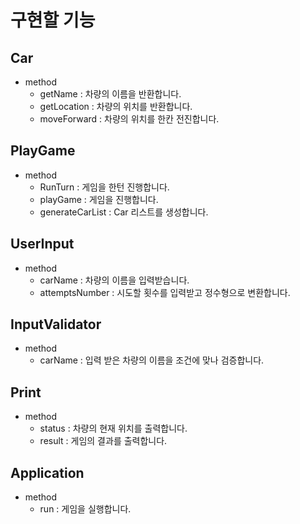 # 구현할 기능

## Car

- method
    - getName : 차량의 이름을 반환합니다.
    - getLocation : 차량의 위치를 반환합니다.
    - moveForward : 차량의 위치를 한칸 전진합니다.

## PlayGame

- method
  - RunTurn : 게임을 한턴 진행합니다.
  - playGame : 게임을 진행합니다.
  - generateCarList : Car 리스트를 생성합니다.

## UserInput

- method
  - carName : 차량의 이름을 입력받습니다.
  - attemptsNumber : 시도할 횟수를 입력받고 정수형으로 변환합니다.

## InputValidator

- method
    - carName : 입력 받은 차량의 이름을 조건에 맞나 검증합니다.

## Print

- method
  - status : 차량의 현재 위치를 출력합니다.
  - result : 게임의 결과를 출력합니다.

## Application

- method
  - run : 게임을 실행합니다.